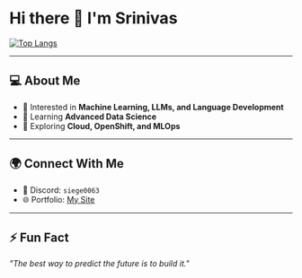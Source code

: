 # Hi there 👋 I'm Srinivas  

[![Top Langs](https://github-readme-stats.vercel.app/api/top-langs/?username=dhzdhd&theme=dracula&layout=compact&hide=cmake,c%2B%2B,jupyter+notebook,mdsvex&langs_count=10)](https://github.com/anuraghazra/github-readme-stats)


---

## 💻 About Me  
- 🤖 Interested in **Machine Learning, LLMs, and Language Development**  
- 🌱 Learning **Advanced Data Science**  
- 🚀 Exploring **Cloud, OpenShift, and MLOps**  

---

## 🌍 Connect With Me  
- 💬 Discord: `siege0063`  
- 🌐 Portfolio: [My Site]([https://portfolio-siege0701.vercel.app/])  

---

## ⚡ Fun Fact  
_"The best way to predict the future is to build it."_  
